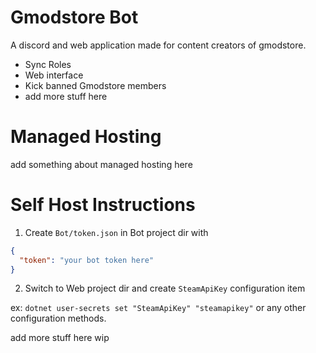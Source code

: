 # Gmodstore Bot

A discord and web application made for content creators of gmodstore.

- Sync Roles
- Web interface
- Kick banned Gmodstore members
- add more stuff here

# Managed Hosting
add something about managed hosting here

# Self Host Instructions

1. Create ``Bot/token.json`` in Bot project dir with

```json
{
  "token": "your bot token here"
}

```
2. Switch to Web project dir and create `SteamApiKey` configuration item

  ex: ```dotnet user-secrets set "SteamApiKey" "steamapikey"``` or any other configuration methods.
  
add more stuff here wip
